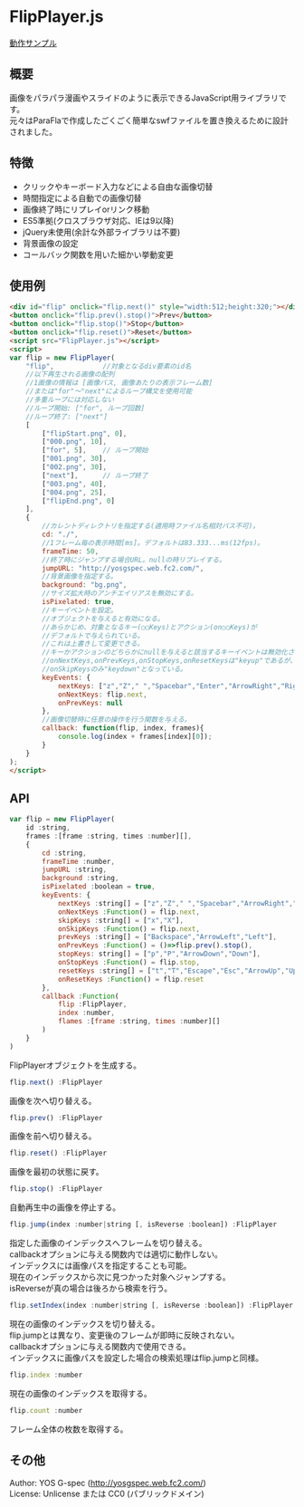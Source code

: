 # FlipPlayer.js
[動作サンプル](https://yosgspec.web.fc2.com/FlipPlayer/)

## 概要
画像をパラパラ漫画やスライドのように表示できるJavaScript用ライブラリです。  
元々はParaFlaで作成したごくごく簡単なswfファイルを置き換えるために設計されました。

## 特徴
* クリックやキーボード入力などによる自由な画像切替
* 時間指定による自動での画像切替
* 画像終了時にリプレイorリンク移動
* ES5準拠(クロスブラウザ対応、IEは9以降)
* jQuery未使用(余計な外部ライブラリは不要)
* 背景画像の設定
* コールバック関数を用いた細かい挙動変更

## 使用例
```html
<div id="flip" onclick="flip.next()" style="width:512;height:320;"></div>
<button onclick="flip.prev().stop()">Prev</button>
<button onclick="flip.stop()">Stop</button>
<button onclick="flip.reset()">Reset</button>
<script src="FlipPlayer.js"></script>
<script>
var flip = new FlipPlayer(
	"flip",            //対象となるdiv要素のid名
	//以下再生される画像の配列
	//1画像の情報は [画像パス, 画像あたりの表示フレーム数]
	//または"for"～"next"によるループ構文を使用可能
	//多重ループには対応しない
	//ループ開始: ["for", ループ回数]
	//ループ終了: ["next"]
	[
		["flipStart.png", 0],
		["000.png", 10],
		["for", 5],    // ループ開始
		["001.png", 30],
		["002.png", 30],
		["next"],      // ループ終了
		["003.png", 40],
		["004.png", 25],
		["flipEnd.png", 0]
	],
	{
		//カレントディレクトリを指定する(適用時ファイル名相対パス不可)。
		cd: "./",
		//1フレーム毎の表示時間[ms]。デフォルトは83.333...ms(12fps)。
		frameTime: 50,
		//終了時にジャンプする場合URL。nullの時リプレイする。
		jumpURL: "http://yosgspec.web.fc2.com/",
		//背景画像を指定する。
		background: "bg.png",
		//サイズ拡大時のアンチエイリアスを無効にする。
		isPixelated: true,
		//キーイベントを設定。
		//オブジェクトを与えると有効になる。
		//あらかじめ、対象となるキー(○○Keys)とアクション(on○○Keys)が
		//デフォルトで与えられている。
		//これは上書きして変更できる。
		//キーかアクションのどちらかにnullを与えると該当するキーイベントは無効化される。
		//onNextKeys,onPrevKeys,onStopKeys,onResetKeysは"keyup"であるが、
		//onSkipKeysのみ"keydown"となっている。
		keyEvents: {
			nextKeys: ["z","Z"," ","Spacebar","Enter","ArrowRight","Right"],
			onNextKeys: flip.next,
			onPrevKeys: null
		},
		//画像切替時に任意の操作を行う関数を与える。
		callback: function(flip, index, frames){
			console.log(index + frames[index][0]);
		}
	}
);
</script>
```

## API
```js
var flip = new FlipPlayer(
	id :string,
	frames :[frame :string, times :number][],
	{
		cd :string,
		frameTime :number,
		jumpURL :string,
		background :string,
		isPixelated :boolean = true,
		keyEvents: {
			nextKeys :string[] = ["z","Z"," ","Spacebar","ArrowRight","Right"],
			onNextKeys :Function() = flip.next,
			skipKeys :string[] = ["x","X"],
			onSkipKeys :Function() = flip.next,
			prevKeys :string[] = ["Backspace","ArrowLeft","Left"],
			onPrevKeys :Function() = ()=>flip.prev().stop(),
			stopKeys: string[] = ["p","P","ArrowDown","Down"],
			onStopKeys :Function() = flip.stop,
			resetKeys :string[] = ["t","T","Escape","Esc","ArrowUp","Up"],
			onResetKeys :Function() = flip.reset
		},
		callback :Function(
			flip :FlipPlayer,
			index :number,
			flames :[frame :string, times :number][]
		)
	}
)
```	
FlipPlayerオブジェクトを生成する。

```js
flip.next() :FlipPlayer
```
画像を次へ切り替える。

```js
flip.prev() :FlipPlayer
```
画像を前へ切り替える。

```js
flip.reset() :FlipPlayer
```
画像を最初の状態に戻す。

```js
flip.stop() :FlipPlayer
```
自動再生中の画像を停止する。

```js
flip.jump(index :number|string [, isReverse :boolean]) :FlipPlayer
```
指定した画像のインデックスへフレームを切り替える。  
callbackオプションに与える関数内では適切に動作しない。  
インデックスには画像パスを指定することも可能。  
現在のインデックスから次に見つかった対象へジャンプする。  
isReverseが真の場合は後ろから検索を行う。

```js
flip.setIndex(index :number|string [, isReverse :boolean]) :FlipPlayer
```
現在の画像のインデックスを切り替える。  
flip.jumpとは異なり、変更後のフレームが即時に反映されない。  
callbackオプションに与える関数内で使用できる。  
インデックスに画像パスを設定した場合の検索処理はflip.jumpと同様。

```js
flip.index :number
```
現在の画像のインデックスを取得する。

```js
flip.count :number
```
フレーム全体の枚数を取得する。

## その他
Author: YOS G-spec (http://yosgspec.web.fc2.com/)  
License: Unlicense または CC0 (パブリックドメイン)
